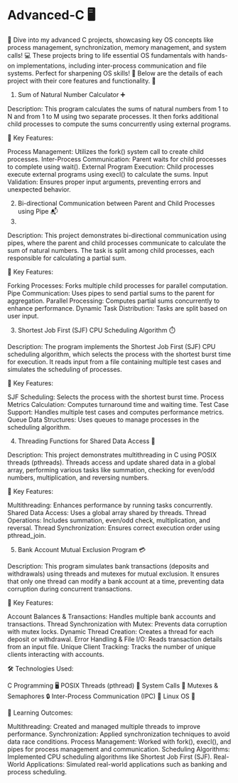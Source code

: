 # Advanced-C 🖥️
🚀 Dive into my advanced C projects, showcasing key OS concepts like process management, synchronization, memory management, and system calls! 💻 These projects bring to life essential OS fundamentals with hands-on implementations, including inter-process communication and file systems. Perfect for sharpening OS skills! 🔧 Below are the details of each project with their core features and functionality. 🚀


1. Sum of Natural Number Calculator ➕
   
Description:
This program calculates the sums of natural numbers from 1 to N and from 1 to M using two separate processes. It then forks additional child processes to compute the sums concurrently using external programs.

🔑 Key Features:

Process Management: Utilizes the fork() system call to create child processes.
Inter-Process Communication: Parent waits for child processes to complete using wait().
External Program Execution: Child processes execute external programs using execl() to calculate the sums.
Input Validation: Ensures proper input arguments, preventing errors and unexpected behavior.

2. Bi-directional Communication between Parent and Child Processes using Pipe 📬
3. 
Description:
This project demonstrates bi-directional communication using pipes, where the parent and child processes communicate to calculate the sum of natural numbers. The task is split among child processes, each responsible for calculating a partial sum.

🔑 Key Features:

Forking Processes: Forks multiple child processes for parallel computation.
Pipe Communication: Uses pipes to send partial sums to the parent for aggregation.
Parallel Processing: Computes partial sums concurrently to enhance performance.
Dynamic Task Distribution: Tasks are split based on user input.

3. Shortest Job First (SJF) CPU Scheduling Algorithm ⏱️
   
Description:
The program implements the Shortest Job First (SJF) CPU scheduling algorithm, which selects the process with the shortest burst time for execution. It reads input from a file containing multiple test cases and simulates the scheduling of processes.

🔑 Key Features:

SJF Scheduling: Selects the process with the shortest burst time.
Process Metrics Calculation: Computes turnaround time and waiting time.
Test Case Support: Handles multiple test cases and computes performance metrics.
Queue Data Structures: Uses queues to manage processes in the scheduling algorithm.

4. Threading Functions for Shared Data Access 🧵
   
Description:
This project demonstrates multithreading in C using POSIX threads (pthreads). Threads access and update shared data in a global array, performing various tasks like summation, checking for even/odd numbers, multiplication, and reversing numbers.

🔑 Key Features:

Multithreading: Enhances performance by running tasks concurrently.
Shared Data Access: Uses a global array shared by threads.
Thread Operations: Includes summation, even/odd check, multiplication, and reversal.
Thread Synchronization: Ensures correct execution order using pthread_join.

5. Bank Account Mutual Exclusion Program 💳
   
Description:
This program simulates bank transactions (deposits and withdrawals) using threads and mutexes for mutual exclusion. It ensures that only one thread can modify a bank account at a time, preventing data corruption during concurrent transactions.

🔑 Key Features:

Account Balances & Transactions: Handles multiple bank accounts and transactions.
Thread Synchronization with Mutex: Prevents data corruption with mutex locks.
Dynamic Thread Creation: Creates a thread for each deposit or withdrawal.
Error Handling & File I/O: Reads transaction details from an input file.
Unique Client Tracking: Tracks the number of unique clients interacting with accounts.


🛠️ Technologies Used:

C Programming 🖥️
POSIX Threads (pthread) 🧵
System Calls 🔧
Mutexes & Semaphores 🔒
Inter-Process Communication (IPC) 📡
Linux OS 🐧

🚀 Learning Outcomes:

Multithreading: Created and managed multiple threads to improve performance.
Synchronization: Applied synchronization techniques to avoid data race conditions.
Process Management: Worked with fork(), execl(), and pipes for process management and communication.
Scheduling Algorithms: Implemented CPU scheduling algorithms like Shortest Job First (SJF).
Real-World Applications: Simulated real-world applications such as banking and process scheduling.
